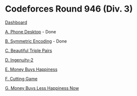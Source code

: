 # Codeforces Round 946 (Div. 3)

[Dashboard](https://codeforces.com/contest/1974)

[A. Phone Desktop](https://codeforces.com/contest/1974/problem/A) - Done

[B. Symmetric Encoding](https://codeforces.com/contest/1974/problem/B) - Done

[C. Beautiful Triple Pairs](https://codeforces.com/contest/1974/problem/C)

[D. Ingenuity-2](https://codeforces.com/contest/1974/problem/D)

[E. Money Buys Happiness](https://codeforces.com/contest/1974/problem/E)

[F. Cutting Game](https://codeforces.com/contest/1974/problem/F)

[G. Money Buys Less Happiness Now](https://codeforces.com/contest/1974/problem/G)
